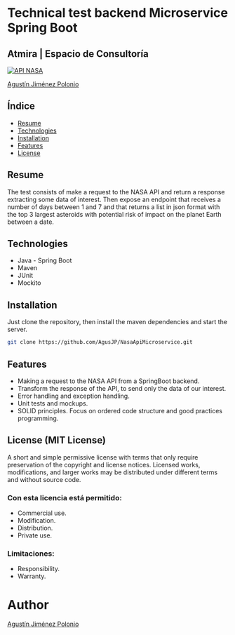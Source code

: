 # Technical test backend Microservice Spring Boot

## Atmira | Espacio de Consultoría

[![API NASA](https://nordicapis.com/wp-content/uploads/nasa-api-nominee.png)](https://api.nasa.gov)

[Agustín Jiménez Polonio](https://github.com/AgusJP)

## Índice

- [Resume](#id1)
- [Technologies](#id2)
- [Installation](#id3)
- [Features](#id4)
- [License](#id5)

## Resume<a name="id1" ></a>
The test consists of make a request to the NASA API and return a response extracting some data of interest. Then expose an endpoint that receives a number of days between 1 and 7 and that returns a list in json format with the top 3 largest asteroids with potential risk of impact on the planet Earth between a date.

## Technologies<a name="id3" ></a>

- Java - Spring Boot
- Maven
- JUnit
- Mockito

## Installation<a name="id2" ></a>
Just clone the repository, then install the maven dependencies and start the server.

```sh
git clone https://github.com/AgusJP/NasaApiMicroservice.git
```

## Features<a name="id4" ></a>

- Making a request to the NASA API from a SpringBoot backend.
- Transform the response of the API, to send only the data of our interest.
- Error handling and exception handling.
- Unit tests and mockups.
- SOLID principles. Focus on ordered code structure and good practices programming.



## License (MIT License)<a name="id5" ></a>

A short and simple permissive license with terms that only require preservation of the copyright and license notices. Licensed works, modifications, and larger works may be distributed under different terms and without source code.

### Con esta licencia está permitido:

- Commercial use.
- Modification.
- Distribution.
- Private use.

### Limitaciones:

- Responsibility.
- Warranty.

# Author

[Agustín Jiménez Polonio](https://github.com/AgusJP)



